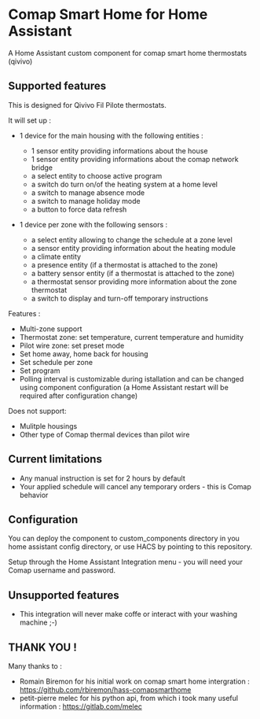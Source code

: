 # Comap Smart Home for Home Assistant
A Home Assistant custom component for comap smart home thermostats (qivivo)

## Supported features
This is designed for Qivivo Fil Pilote thermostats.

It will set up :
* 1 device for the main housing  with the following entities :
    * 1 sensor entity providing informations about the house
    * 1 sensor entity providing informations about the comap network bridge
    * a select entity to choose active program
    * a switch do turn on/of the heating system at a home level
    * a switch to manage absence mode
    * a switch to manage holiday mode
    * a button to force data refresh

* 1 device per zone with the following sensors :
    * a select entity allowing to change the schedule at a zone level
    * a sensor entity providing information about the heating module
    * a climate entity
    * a presence entity (if a thermostat is attached to the zone)
    * a battery sensor entity (if a thermostat is attached to the zone)
    * a thermostat sensor providing more information about the zone thermostat
    * a switch to display and turn-off temporary instructions

Features :

* Multi-zone support
* Thermostat zone: set temperature, current temperature and humidity
* Pilot wire zone: set preset mode
* Set home away, home back for housing
* Set schedule per zone
* Set program
* Polling interval is customizable during istallation and can be changed using component configuration (a Home Assistant restart will be required after configuration change)

Does not support:

* Mulitple housings
* Other type of Comap thermal devices than pilot wire

## Current limitations

* Any manual instruction is set for 2 hours by default
* Your applied schedule will cancel any temporary orders - this is Comap behavior


## Configuration

You can deploy the component to custom_components directory in you home assistant config directory, or use HACS by pointing to this repository.

Setup through the Home Assistant Integration menu - you will need your Comap username and password.

## Unsupported features

* This integration will never make coffe or interact with your washing machine ;-)

## THANK YOU !

Many thanks to :
 * Romain Biremon for his initial work on comap smart home intergration : https://github.com/rbiremon/hass-comapsmarthome
 * petit-pierre melec for his python api, from which i took many useful information : https://gitlab.com/melec


